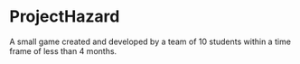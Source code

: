 # ProjectHazard

A small game created and developed by a team of 10 students within a time frame of less than 4 months.
